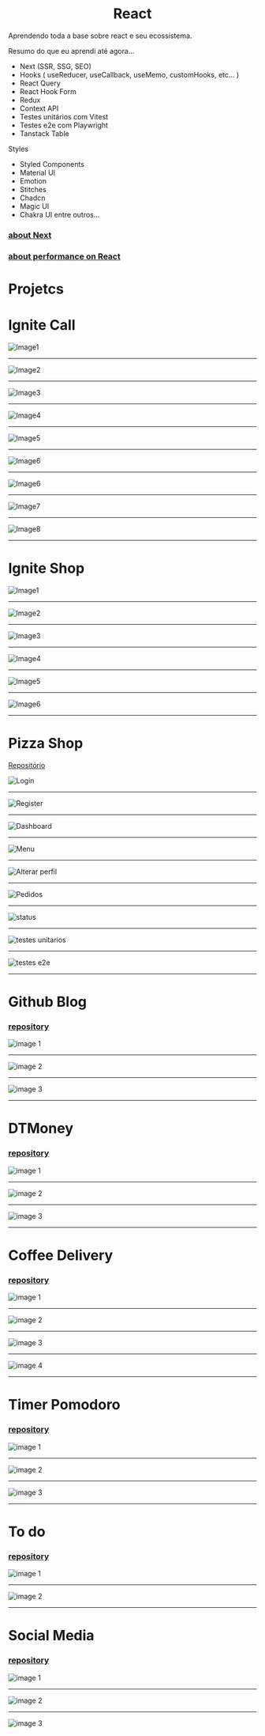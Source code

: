 <h1 align='center'>React</h1>

Aprendendo toda a base sobre react e seu ecossistema.

Resumo do que eu aprendi até agora...

- Next (SSR, SSG, SEO)
- Hooks ( useReducer, useCallback, useMemo, customHooks, etc... )
- React Query
- React Hook Form
- Redux
- Context API
- Testes unitários com Vitest
- Testes e2e com Playwright
- Tanstack Table

Styles
- Styled Components
- Material UI
- Emotion
- Stitches
- Chadcn
- Magic UI
- Chakra UI
entre outros...

### [about Next](https://github.com/FelipePinheiroRegina/class-reactjs/blob/main/04-ignite-shop/README.md)
### [about performance on React](https://github.com/FelipePinheiroRegina/class-reactjs/blob/main/dt-money/README.md)

# Projetcs

# Ignite Call

![Image1](./assets/ignite-call/landing.png)
<hr>

![Image2](./assets/ignite-call/enter-name.png)
<hr>

![Image3](./assets/ignite-call/connect-calendar.png)
<hr>

![Image4](./assets/ignite-call/time-intervals.png)
<hr>

![Image5](./assets/ignite-call/set-description.png)
<hr>

![Image6](./assets/ignite-call/calendar-app.png)
<hr>

![Image6](./assets/ignite-call/calendar-and-hour-app.png)
<hr>

![Image7](./assets/ignite-call/create-schedule.png)
<hr>

![Image8](./assets/ignite-call/google-calendar.png)
<hr>

# Ignite Shop

![Image1](https://github.com/FelipePinheiroRegina/class-reactjs/blob/main/04-ignite-shop/src/assets/images-example/corousel.png)
<hr>

![Image2](https://github.com/FelipePinheiroRegina/class-reactjs/blob/main/04-ignite-shop/src/assets/images-example/shop.png)
<hr>

![Image3](https://github.com/FelipePinheiroRegina/class-reactjs/blob/main/04-ignite-shop/src/assets/images-example/details.png)
<hr>

![Image4](https://github.com/FelipePinheiroRegina/class-reactjs/blob/main/04-ignite-shop/src/assets/images-example/corousel.png)
<hr>

![Image5](https://github.com/FelipePinheiroRegina/class-reactjs/blob/main/04-ignite-shop/src/assets/images-example/stripe.png)
<hr>

![Image6](https://github.com/FelipePinheiroRegina/class-reactjs/blob/main/04-ignite-shop/src/assets/images-example/success.png)
<hr>


# Pizza Shop

[Repositório](https://github.com/FelipePinheiroRegina/class-reactjs/tree/main/pizza-shop)

![Login](./assets/login.png)
<hr>

![Register](./assets/register.png)
<hr>

![Dashboard](./assets/dashboard.png)
<hr>

![Menu](./assets/menu.png)
<hr>

![Alterar perfil](./assets/alter-profile.png)
<hr>

![Pedidos](./assets/orders.png)
<hr>

![status](./assets/status.png)
<hr>

![testes unitarios](./assets/unit.png)
<hr>

![testes e2e](./assets/e2e.png)
<hr>

# Github Blog

### [repository](https://github.com/FelipePinheiroRegina/class-reactjs/tree/main/github-blog)

![image 1](./assets/github1.png)
<hr>

![image 2](./assets/github2.png)
<hr>

![image 3](./assets/github3.png)
<hr>

# DTMoney

### [repository](https://github.com/FelipePinheiroRegina/class-reactjs/tree/main/dt-money)

![image 1](./assets/dtmoney.png)
<hr>

![image 2](./assets/dtmoney2.png)
<hr>

![image 3](./assets/dtmoney3.png)
<hr>


# Coffee Delivery

### [repository](https://github.com/FelipePinheiroRegina/class-reactjs/tree/main/coffee-delivery)

![image 1](./assets/coffee1.png)
<hr>

![image 2](./assets/coffee2.png)
<hr>

![image 3](./assets/coffee3.png)
<hr>

![image 4](./assets/coffee3.png)
<hr>


# Timer Pomodoro

### [repository](https://github.com/FelipePinheiroRegina/class-reactjs/tree/main/timer-ts)

![image 1](./assets/timer1.png)
<hr>

![image 2](./assets/timer2.png)
<hr>

![image 3](./assets/timer3.png)
<hr>

# To do

### [repository](https://github.com/FelipePinheiroRegina/class-reactjs/tree/main/01-react-practice/src)

![image 1](./assets/todo-1.png)
<hr>

![image 2](./assets/todo-2.png)
<hr>

# Social Media

### [repository](https://github.com/FelipePinheiroRegina/class-reactjs/tree/main/01-react-ts)

![image 1](./assets/social-media.png)
<hr>

![image 2](./assets/social-media2.png)
<hr>

![image 3](./assets/social-media3.png)

